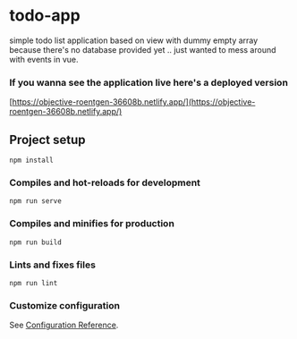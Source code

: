 # todo-app

simple todo list application based on view with dummy empty array because there's no database provided yet .. just wanted to mess around with events in vue.

### If you wanna see the application live here's a deployed version

[https://objective-roentgen-36608b.netlify.app/](https://objective-roentgen-36608b.netlify.app/)

## Project setup

```
npm install
```

### Compiles and hot-reloads for development

```
npm run serve
```

### Compiles and minifies for production

```
npm run build
```

### Lints and fixes files

```
npm run lint
```

### Customize configuration

See [Configuration Reference](https://cli.vuejs.org/config/).
